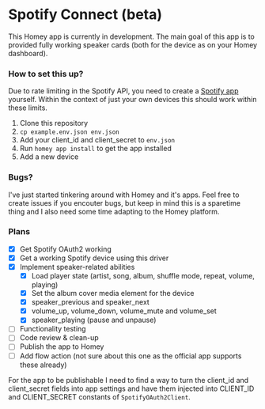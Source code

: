 # Spotify Connect (beta)

This Homey app is currently in development. The main goal of this app is to provided fully working speaker cards (both for the device as on your Homey dashboard).

### How to set this up?

Due to rate limiting in the Spotify API, you need to create a [Spotify app](https://developer.spotify.com/dashboard) yourself. Within the context of just your own devices this should work within these limits.

1. Clone this repository
2. `cp example.env.json env.json`
3. Add your client_id and client_secret to `env.json`
4. Run `homey app install` to get the app installed
5. Add a new device

### Bugs?

I've just started tinkering around with Homey and it's apps. Feel free to create issues if you encouter bugs, but keep in mind this is a sparetime thing and I also need some time adapting to the Homey platform.

### Plans

- [X] Get Spotify OAuth2 working
- [X] Get a working Spotify device using this driver
- [X] Implement speaker-related abilities
  - [X] Load player state (artist, song, album, shuffle mode, repeat, volume, playing)
  - [X] Set the album cover media element for the device
  - [X] speaker_previous and speaker_next
  - [X] volume_up, volume_down, volume_mute and volume_set
  - [X] speaker_playing (pause and unpause)
- [ ] Functionality testing
- [ ] Code review & clean-up
- [ ] Publish the app to Homey
- [ ] Add flow action (not sure about this one as the official app supports these already)

For the app to be publishable I need to find a way to turn the client_id and client_secret fields into app settings and have them injected into CLIENT_ID and CLIENT_SECRET constants of `SpotifyOAuth2Client`.